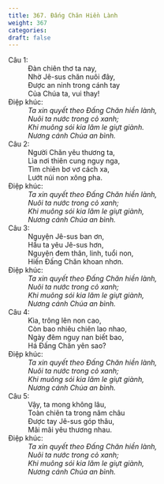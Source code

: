 ```yaml
---
title: 367. Đấng Chăn Hiền Lành
weight: 367
categories: 
draft: false
---
```

<dl><dt>Câu 1:</dt><dd data-verse="1">Đàn chiên thơ ta nay, <br/>Nhờ Jê-sus chăn nuôi đây, <br/>Được an ninh trong cánh tay <br/>Của Chúa ta, vui thay! </dd><dt>Điệp khúc:</dt><dd data-chorus="1"><em>Ta xin quyết theo Đấng Chăn hiền lành, <br/>Nuôi ta nước trong cỏ xanh; <br/>Khi muông sói kia lăm le giựt giành. <br/>Nương cánh Chúa an bình. </em></dd><dt>Câu 2:</dt><dd data-verse="2">Người Chăn yêu thương ta, <br/>Lìa nơi thiên cung nguy nga, <br/>Tìm chiên bơ vơ cách xa, <br/>Lướt núi non xông pha. </dd><dt>Điệp khúc:</dt><dd data-chorus="1"><em>Ta xin quyết theo Đấng Chăn hiền lành, <br/>Nuôi ta nước trong cỏ xanh; <br/>Khi muông sói kia lăm le giựt giành, <br/>Nương cánh Chúa an bình. </em></dd><dt>Câu 3:</dt><dd data-verse="3">Nguyện Jê-sus ban ơn, <br/>Hầu ta yêu Jê-sus hơn, <br/>Nguyện đem thân, linh, tuổi non, <br/>Hiến Đấng Chăn khoan nhơn. </dd><dt>Điệp khúc:</dt><dd data-chorus="1"><em>Ta xin quyết theo Đấng Chăn hiền lành, <br/>Nuôi ta nước trong cỏ xanh; <br/>Khi muông sói kia lăm le giựt giành, <br/>Nương cánh Chúa an bình. </em></dd><dt>Câu 4:</dt><dd data-verse="4">Kìa, trông lên non cao, <br/>Còn bao nhiêu chiên lao nhao, <br/>Ngày đêm nguy nan biết bao, <br/>Há Đấng Chăn yên sao? </dd><dt>Điệp khúc:</dt><dd data-chorus="1"><em>Ta xin quyết theo Đấng Chăn hiền lành, <br/>Nuôi ta nước trong cỏ xanh; <br/>Khi muông sói kia lăm le giựt giành, <br/>Nương cánh Chúa an bình. </em></dd><dt>Câu 5:</dt><dd data-verse="5">Vậy, ta mong không lâu, <br/>Toàn chiên ta trong năm châu <br/>Được tay Jê-sus góp thâu, <br/>Mãi mãi yêu thương nhau. </dd><dt>Điệp khúc:</dt><dd data-chorus="1"><em>Ta xin quyết theo Đấng Chăn hiền lành, <br/>Nuôi ta nước trong cỏ xanh; <br/>Khi muông sói kia lăm le giựt giành, <br/>Nương cánh Chúa an bình. </em></dd></dl>